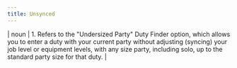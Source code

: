 ```yaml
---
title: Unsynced
---
```

| noun | 1.  	Refers to the "Undersized Party" Duty Finder option, which allows you to enter a duty with your current party without adjusting (syncing) your job level or equipment levels, with any size party, including solo, up to the standard party size for that duty.	|